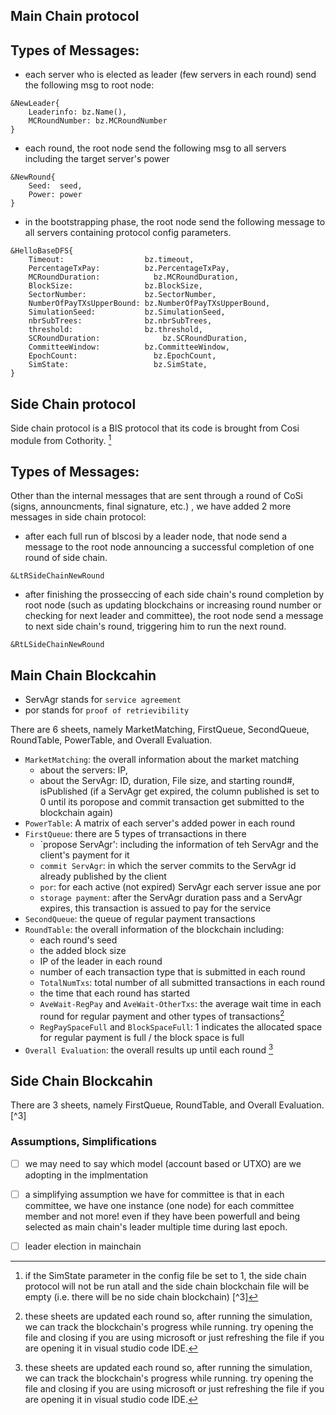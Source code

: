 ## Main Chain protocol ##


Types of Messages:
--------------------------------------------
- each server who is elected as leader (few servers in each round) send the following msg to root node: 
 ```
 &NewLeader{
	 Leaderinfo: bz.Name(), 
	 MCRoundNumber: bz.MCRoundNumber
 } 
 ```
- each round, the root node send the following msg to all servers including the target server's power
```
&NewRound{
	Seed:  seed, 
	Power: power
}
```
- in the bootstrapping phase, the root node send the following message to all servers containing protocol config parameters.
```	
&HelloBaseDFS{
	Timeout:                  bz.timeout,
	PercentageTxPay:          bz.PercentageTxPay,
	MCRoundDuration:            bz.MCRoundDuration,
	BlockSize:                bz.BlockSize,
	SectorNumber:             bz.SectorNumber,
	NumberOfPayTXsUpperBound: bz.NumberOfPayTXsUpperBound,
	SimulationSeed:			  bz.SimulationSeed,
	nbrSubTrees:			  bz.nbrSubTrees,
	threshold:				  bz.threshold,
	SCRoundDuration:			  bz.SCRoundDuration,
	CommitteeWindow:		  bz.CommitteeWindow,
	EpochCount:					bz.EpochCount,
	SimState:					bz.SimState,
}
```

## Side Chain protocol ## 
Side chain protocol is a BlS protocol that its code is brought from Cosi module from Cothority. [^1]

Types of Messages:
--------------------------------------------
Other than the internal messages that are sent through a round of CoSi (signs, announcments, final signature, etc.) , we have added 2 more messages in side chain protocol:

- after each full run of blscosi by a leader node, that node send a message to the root node announcing a successful completion of one round of side chain.
```
&LtRSideChainNewRound
```
- after finishing the prosseccing of each side chain's round completion by root node (such as updating blockchains or increasing round number or checking for next leader and committee), the root node send a message to next side chain's round, triggering him to run the next round.
```
&RtLSideChainNewRound
```


## Main Chain Blockcahin ##

- ServAgr stands for `service agreement`
- por stands for `proof of retrievibility`

There are 6 sheets, namely MarketMatching, FirstQueue, SecondQueue, RoundTable, PowerTable, and Overall Evaluation.

- `MarketMatching`: the overall information about the market matching
    - about the servers: IP, 
    - about the ServAgr: ID, duration, File size, and starting round#, isPublished (if a ServAgr get expired, the column published is set to 0 until its poropose and commit transaction get submitted to the blockchain again)
- `PowerTable`: A matrix of each server's added power in each round
- `FirstQueue`: there are 5 types of trransactions in there
    - `propose ServAgr': including the information of teh ServAgr and the client's payment for it
    - `commit ServAgr`: in which the server commits to the ServAgr id already published by the client
    - `por`: for each active (not expired) ServAgr each server issue ane por
    - `storage payment`: after the ServAgr duration pass and a ServAgr expires, this transaction is assued to pay for the service
- `SecondQueue`: the queue of regular payment transactions
- `RoundTable`: the overall information of the blockchain including:
    - each round's seed
    - the added block size
    - IP of the leader in each round
    - number of each transaction type that is submitted in each round
    - `TotalNumTxs`: total number of all submitted transactions in each round
    - the time that each round has started
    - `AveWait-RegPay` and `AveWait-OtherTxs`: the average wait time in each round for regular payment and other types of transactions[^2]
    - `RegPaySpaceFull` and `BlockSpaceFull`: 1 indicates the allocated space for regular payment is full /  the block space is full
- `Overall Evaluation`: the overall results up until each round [^2]


## Side Chain Blockcahin ##

There are 3 sheets, namely FirstQueue, RoundTable, and Overall Evaluation.[^3]

### Assumptions, Simplifications ###
- [ ] we may need to say which model (account based or UTXO) are we adopting in the implmentation
- [ ] a simplifying assumption we have for committee is that in each committee, we have one instance (one node) for each committee member and not more! even if they have been powerfull and being selected as main chain's leader multiple time during last epoch.
- [ ] leader election in mainchain



<!--FootNote-->
[^2]: these sheets are updated each round so, after running the simulation, we can track the blockchain's progress while running. try opening the file and closing if you are using microsoft or just refreshing the file if you are opening it in visual studio code IDE.
[^1]: if the SimState parameter in the config file be set to 1, the side chain protocol will not be run atall and the side chain blockchain file will be empty (i.e. there will be no side chain blockchain)
[^3]
<!--FootNote-->

